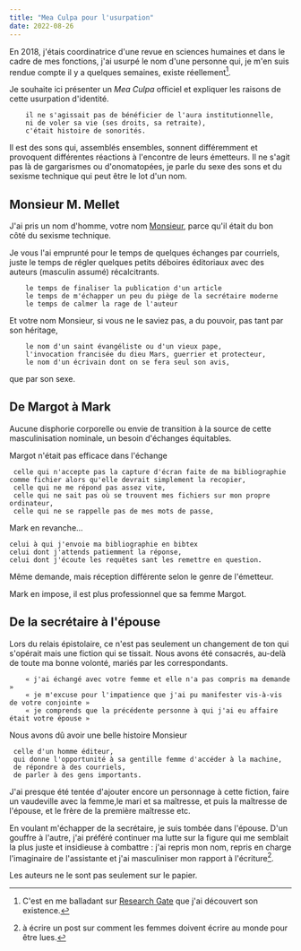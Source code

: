 ```yaml
---
title: "Mea Culpa pour l'usurpation"
date: 2022-08-26
---
```


En 2018, j'étais coordinatrice d'une revue en sciences humaines et dans le cadre de mes fonctions, j'ai usurpé le nom d'une personne qui, je m'en suis rendue compte il y a quelques semaines, existe réellement[^1]. 

[^1]: C'est en me balladant sur [Research Gate](https://www.researchgate.net/) que j'ai découvert son existence. 

Je souhaite ici présenter un *Mea Culpa* officiel et expliquer les raisons de cette usurpation d'identité. 

        il ne s'agissait pas de bénéficier de l'aura institutionnelle, 
        ni de voler sa vie (ses droits, sa retraite), 
        c'était histoire de sonorités. 

Il est des sons qui, assemblés ensembles, sonnent différemment et provoquent différentes réactions à l'encontre de leurs émetteurs. Il ne s'agit pas là de gargarismes ou d'onomatopées, je parle du sexe des sons et du sexisme technique qui peut être le lot d'un nom. 

## Monsieur M. Mellet

J'ai pris un nom d'homme, votre nom [Monsieur](https://www.researchgate.net/profile/Mark-Mellett), parce qu'il était du bon côté du sexisme technique. 

Je vous l'ai emprunté pour le temps de quelques échanges par courriels, juste le temps de régler quelques petits déboires éditoriaux avec des auteurs (masculin assumé) récalcitrants. 

        le temps de finaliser la publication d'un article
        le temps de m'échapper un peu du piège de la secrétaire moderne
        le temps de calmer la rage de l'auteur

Et votre nom Monsieur, si vous ne le saviez pas, a du pouvoir, pas tant par son héritage, 

        le nom d'un saint évangéliste ou d'un vieux pape,  
        l'invocation francisée du dieu Mars, guerrier et protecteur, 
        le nom d'un écrivain dont on se fera seul son avis,

que par son sexe. 

## De Margot à Mark

Aucune disphorie corporelle ou envie de transition à la source de cette masculinisation nominale, un besoin d'échanges équitables. 

Margot n'était pas efficace dans l'échange 

     celle qui n'accepte pas la capture d'écran faite de ma bibliographie comme fichier alors qu'elle devrait simplement la recopier,
     celle qui ne me répond pas assez vite, 
     celle qui ne sait pas où se trouvent mes fichiers sur mon propre ordinateur, 
     celle qui ne se rappelle pas de mes mots de passe,

Mark en revanche... 

    celui à qui j'envoie ma bibliographie en bibtex
    celui dont j'attends patiemment la réponse,
    celui dont j'écoute les requêtes sant les remettre en question. 

Même demande, mais réception différente selon le genre de l'émetteur.

Mark en impose, il est plus professionnel que sa femme Margot. 

## De la secrétaire à l'épouse

Lors du relais épistolaire, ce n'est pas seulement un changement de ton qui s'opérait mais une fiction qui se tissait. Nous avons été consacrés, au-delà de toute ma bonne volonté, mariés par les correspondants. 

        « j'ai échangé avec votre femme et elle n'a pas compris ma demande »
        « je m'excuse pour l'impatience que j'ai pu manifester vis-à-vis de votre conjointe »
        « je comprends que la précédente personne à qui j'ai eu affaire était votre épouse »

Nous avons dû avoir une belle histoire Monsieur 

     celle d'un homme éditeur, 
     qui donne l'opportunité à sa gentille femme d'accéder à la machine, 
     de répondre à des courriels, 
     de parler à des gens importants.

J'ai presque été tentée d'ajouter encore un personnage à cette fiction, faire un vaudeville avec la femme,le mari et sa maîtresse, et puis la maîtresse de l'épouse, et le frère de la première maîtresse etc.

En voulant m'échapper de la secrétaire, je suis tombée dans l'épouse. D'un gouffre à l'autre, j'ai préféré continuer ma lutte sur la figure qui me semblait la plus juste et insidieuse à combattre : j'ai repris mon nom, repris en charge l'imaginaire de l'assistante et j'ai masculiniser mon rapport à l'écriture[^2].

Les auteurs ne le sont pas seulement sur le papier.

[^2]: à écrire un post sur comment les femmes doivent écrire au monde pour être lues.